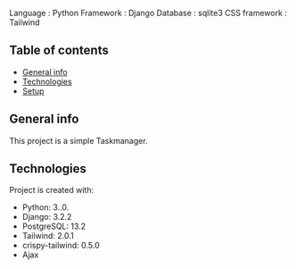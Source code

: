 Language : Python
Framework : Django
Database : sqlite3
CSS framework  : Tailwind


## Table of contents
* [General info](#general-info)
* [Technologies](#technologies)
* [Setup](#setup)

## General info
This project is a simple Taskmanager.
	
## Technologies
Project is created with:
* Python: 3..0.
* Django: 3.2.2
* PostgreSQL: 13.2
* Tailwind: 2.0.1
* crispy-tailwind: 0.5.0
* Ajax
	
